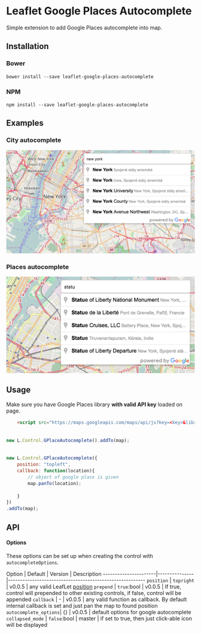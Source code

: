# Leaflet Google Places Autocomplete

Simple extension to add Google Places autocomplete into map.


## Installation

### Bower

    bower install --save leaflet-google-places-autocomplete

### NPM

    npm install --save leaflet-google-places-autocomplete

## Examples

### City autocomplete
![City autocomplete](example/screen-city.png)

### Places autocomplete
![Places autocomplete](example/screen-poi.png)

## Usage

Make sure you have Google Places library **with valid API key** loaded on page.

```html
    <script src="https://maps.googleapis.com/maps/api/js?key=<key>&libraries=places"></script>
```

```javascript

new L.Control.GPlaceAutocomplete().addTo(map);

```

```javascript

new L.Control.GPlaceAutocomplete({
	position: "topleft",
	callback: function(location){
		// object of google place is given
		map.panTo(location);

	}
})
.addTo(map);

```

## API

#### <a name="autocompleteOptions"></a> Options

These options can be set up when creating the control with `autocompleteOptions`.

Option                | Default       | Version | Description
----------------------|---------------|---------------------------------------------------------
`position`            | `topright`    | v0.0.5  | any valid LeafLet [position](http://leafletjs.com/reference.html#control-positions)
`prepend`             | `true`:bool   | v0.0.5  | If true, control will prepended to other existing controls, if false, control will be appended
`callback`            | -             | v0.0.5  | any valid function as callback. By default internal callback is set and just pan the map to found position
`autocomplete_options`| {}            | v0.0.5  | default options for google autocomplete
`collapsed_mode`      | `false`:bool  | master  | if set to true, then just click-able icon will be displayed

